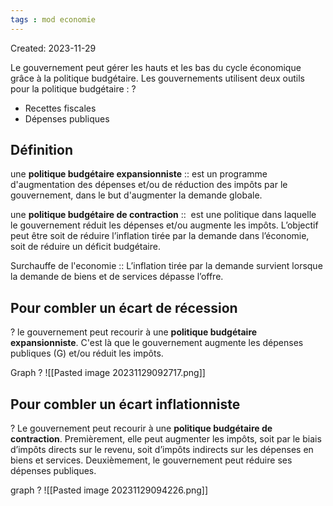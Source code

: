 ```yaml
---
tags : mod economie
---
```

Created: 2023-11-29

Le gouvernement peut gérer les hauts et les bas du cycle économique grâce à la politique budgétaire. Les gouvernements utilisent deux outils pour la politique budgétaire :
?
- Recettes fiscales
- Dépenses publiques

## Définition
une **politique budgétaire expansionniste** :: est un programme d'augmentation des dépenses et/ou de réduction des impôts par le gouvernement, dans le but d'augmenter la demande globale.

une **politique budgétaire de contraction** ::  est une politique dans laquelle le gouvernement réduit les dépenses et/ou augmente les impôts. L’objectif peut être soit de réduire l’inflation tirée par la demande dans l’économie, soit de réduire un déficit budgétaire.

Surchauffe de l'economie :: L’inflation tirée par la demande survient lorsque la demande de biens et de services dépasse l’offre.

## Pour combler un écart de récession
?
le gouvernement peut recourir à une **politique budgétaire expansionniste**. C'est là que le gouvernement augmente les dépenses publiques (G) et/ou réduit les impôts.

Graph 
?
![[Pasted image 20231129092717.png]]

## Pour combler un écart inflationniste
?
Le gouvernement peut recourir à une **politique budgétaire de contraction**. Premièrement, elle peut augmenter les impôts, soit par le biais d’impôts directs sur le revenu, soit d’impôts indirects sur les dépenses en biens et services. Deuxièmement, le gouvernement peut réduire ses dépenses publiques.

graph
?
![[Pasted image 20231129094226.png]]